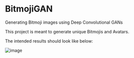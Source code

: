 # BitmojiGAN
Generating Bitmoji images using Deep Convolutional GANs

This project is meant to generate unique Bitmojis and Avatars.

The intended results should look like below:

![image](https://github.com/saikolasani/BitmojiGAN/assets/92129478/7917abdc-f40d-4391-b7de-db409f98a337)
